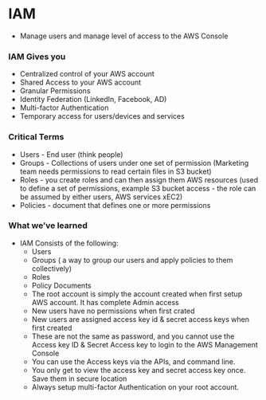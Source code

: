 # IAM
- Manage users and manage level of access to the AWS Console

### IAM Gives you
- Centralized control of your AWS account
- Shared Access to your AWS account
- Granular Permissions
- Identity Federation (LinkedIn, Facebook, AD)
- Multi-factor Authentication
- Temporary access for users/devices and services

### Critical Terms
- Users - End user (think people)
- Groups - Collections of users under one set of permission (Marketing team needs permissions to read certain files in S3 bucket)
- Roles - you create roles and can then assign them AWS resources (used to define a set of permissions, example S3 bucket access - the role can be assumed by either users, AWS services xEC2)
- Policies - document that defines one or more permissions

### What we’ve learned

- IAM Consists of the following:
	- Users
	- Groups ( a way to group our users and apply policies to them collectively)
	- Roles
	- Policy Documents
	- The root account is simply the account created when first setup AWS account. It has complete Admin access
	- New users have no permissions when first crated
	- New users are assigned access key id & secret access keys when first created
	- These are not the same as password, and you cannot use the Access key ID & Secret Access key to login to the AWS Management Console
	- You can use the Access keys via the APIs, and command line.
	- You only get to view the access key and secret access key once. Save them in secure location
	- Always setup multi-factor Authentication on your root account.

